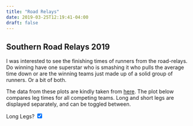 ```yaml
---
title: "Road Relays"
date: 2019-03-25T12:19:41-04:00
draft: false
---
```

## Southern Road Relays 2019

I was interested to see the finishing times of runners from the road-relays. Do winning have one superstar who is smashing it 
who pulls the average time down or are the winning teams just made up of a solid group of runners. Or a bit of both.

The data from these plots are kindly taken from [here](http://www.mkac.org.uk/static/19seaarelay/19seaaheader.htm). The plot below compares 
leg times for all competing teams. Long and short legs are displayed separately, and can be toggled between.

  <script type="text/javascript" src="https://www.gstatic.com/charts/loader.js"></script>
  <script type="text/javascript"></script>
  <script src="runningData/js/googleCharts.js"></script>


  <div>
    <label for="switchLeg">
      Long Legs? <input type="checkbox" id="switchLeg" checked="True">
      <span aria-hidden="true"></span>
    </label>
  </div>
 

<div id="chart_div">
